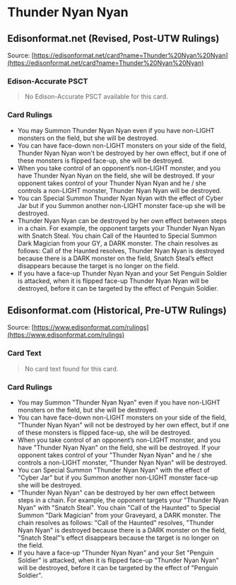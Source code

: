 # Thunder Nyan Nyan

## Edisonformat.net (Revised, Post-UTW Rulings)

Source: [https://edisonformat.net/card?name=Thunder%20Nyan%20Nyan](https://edisonformat.net/card?name=Thunder%20Nyan%20Nyan)

### Edison-Accurate PSCT

> No Edison-Accurate PSCT available for this card.

### Card Rulings

*   You may Summon Thunder Nyan Nyan even if you have non-LIGHT monsters on the field, but she will be destroyed.
*   You can have face-down non-LIGHT monsters on your side of the field, Thunder Nyan Nyan won't be destroyed by her own effect, but if one of these monsters is flipped face-up, she will be destroyed.
*   When you take control of an opponent’s non-LIGHT monster, and you have Thunder Nyan Nyan on the field, she will be destroyed. If your opponent takes control of your Thunder Nyan Nyan and he / she controls a non-LIGHT monster, Thunder Nyan Nyan will be destroyed.
*   You can Special Summon Thunder Nyan Nyan with the effect of Cyber Jar but if you Summon another non-LIGHT monster face-up she will be destroyed.
*   Thunder Nyan Nyan can be destroyed by her own effect between steps in a chain. For example, the opponent targets your Thunder Nyan Nyan with Snatch Steal. You chain Call of the Haunted to Special Summon Dark Magician from your GY, a DARK monster. The chain resolves as follows: Call of the Haunted resolves, Thunder Nyan Nyan is destroyed because there is a DARK monster on the field, Snatch Steal’s effect disappears because the target is no longer on the field.
*   If you have a face-up Thunder Nyan Nyan and your Set Penguin Soldier is attacked, when it is flipped face-up Thunder Nyan Nyan will be destroyed, before it can be targeted by the effect of Penguin Soldier.


## Edisonformat.com (Historical, Pre-UTW Rulings)

Source: [https://www.edisonformat.com/rulings](https://www.edisonformat.com/rulings)

### Card Text

> No card text found for this card.

### Card Rulings

*   You may Summon "Thunder Nyan Nyan" even if you have non-LIGHT monsters on the field, but she will be destroyed.
*   You can have face-down non-LIGHT monsters on your side of the field, "Thunder Nyan Nyan" will not be destroyed by her own effect, but if one of these monsters is flipped face-up, she will be destroyed.
*   When you take control of an opponent’s non-LIGHT monster, and you have "Thunder Nyan Nyan" on the field, she will be destroyed. If your opponent takes control of your "Thunder Nyan Nyan" and he / she controls a non-LIGHT monster, "Thunder Nyan Nyan" will be destroyed.
*   You can Special Summon "Thunder Nyan Nyan" with the effect of "Cyber Jar" but if you Summon another non-LIGHT monster face-up she will be destroyed.
*   "Thunder Nyan Nyan" can be destroyed by her own effect between steps in a chain. For example, the opponent targets your "Thunder Nyan Nyan" with "Snatch Steal". You chain "Call of the Haunted" to Special Summon "Dark Magician" from your Graveyard, a DARK monster. The chain resolves as follows: "Call of the Haunted" resolves, "Thunder Nyan Nyan" is destroyed because there is a DARK monster on the field, "Snatch Steal"’s effect disappears because the target is no longer on the field.
*   If you have a face-up "Thunder Nyan Nyan" and your Set "Penguin Soldier" is attacked, when it is flipped face-up "Thunder Nyan Nyan" will be destroyed, before it can be targeted by the effect of "Penguin Soldier".


